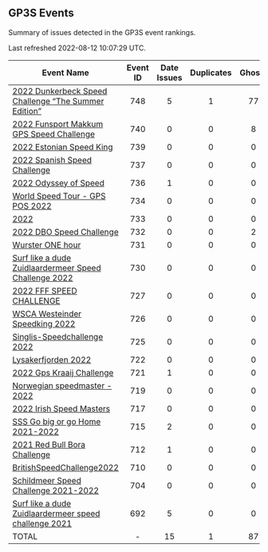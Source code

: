 ## GP3S Events

Summary of issues detected in the GP3S event rankings.

Last refreshed 2022-08-12 10:07:29 UTC.

| Event Name | Event ID | Date Issues | Duplicates | Ghosts | Missing | Incorrect | Actions |
| ---------- | :------: | :---------: | :--------: | :----: | :-----: | :-------: | :-----: |
| [2022 Dunkerbeck Speed Challenge “The Summer Edition”](748.md) | 748 | 5 | 1 | 77 | 9 | 29 | 20 |
| [2022 Funsport Makkum GPS Speed Challenge](740.md) | 740 | 0 | 0 | 8 | 0 | 0 | 1 |
| [2022 Estonian Speed King](739.md) | 739 | 0 | 0 | 0 | 0 | 0 | 0 |
| [2022 Spanish Speed Challenge](737.md) | 737 | 0 | 0 | 0 | 0 | 0 | 0 |
| [2022 Odyssey of Speed](736.md) | 736 | 1 | 0 | 0 | 7 | 9 | 3 |
| [World Speed Tour - GPS POS 2022 ](734.md) | 734 | 0 | 0 | 0 | 0 | 20 | 3 |
| [2022 ](733.md) | 733 | 0 | 0 | 0 | 0 | 0 | 0 |
| [2022 DBO Speed Challenge](732.md) | 732 | 0 | 0 | 2 | 2 | 0 | 2 |
| [Wurster ONE hour](731.md) | 731 | 0 | 0 | 0 | 0 | 0 | 0 |
| [Surf like a dude Zuidlaardermeer Speed Challenge 2022](730.md) | 730 | 0 | 0 | 0 | 0 | 0 | 0 |
| [2022 FFF SPEED CHALLENGE](727.md) | 727 | 0 | 0 | 0 | 0 | 0 | 0 |
| [WSCA Westeinder Speedking 2022](726.md) | 726 | 0 | 0 | 0 | 0 | 0 | 0 |
| [Singlis-Speedchallenge 2022](725.md) | 725 | 0 | 0 | 0 | 0 | 0 | 0 |
| [Lysakerfjorden 2022](722.md) | 722 | 0 | 0 | 0 | 0 | 0 | 0 |
| [2022 Gps Kraaij Challenge](721.md) | 721 | 1 | 0 | 0 | 0 | 0 | 0 |
| [Norwegian speedmaster - 2022](719.md) | 719 | 0 | 0 | 0 | 0 | 1 | 1 |
| [2022 Irish Speed Masters](717.md) | 717 | 0 | 0 | 0 | 0 | 8 | 1 |
| [SSS Go big or go Home 2021-2022](715.md) | 715 | 2 | 0 | 0 | 9 | 5 | 2 |
| [2021 Red Bull Bora Challenge](712.md) | 712 | 1 | 0 | 0 | 0 | 1 | 1 |
| [BritishSpeedChallenge2022](710.md) | 710 | 0 | 0 | 0 | 0 | 1 | 1 |
| [Schildmeer Speed Challenge 2021-2022](704.md) | 704 | 0 | 0 | 0 | 0 | 3 | 2 |
| [Surf like a dude Zuidlaardermeer speed challenge 2021](692.md) | 692 | 5 | 0 | 0 | 0 | 8 | 1 |
| TOTAL | - | 15 | 1 | 87 | 27 | 85 | 38 |
